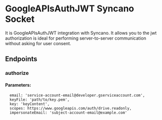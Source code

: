 # GoogleAPIsAuthJWT Syncano Socket

It is GoogleAPIsAuthJWT integration with Syncano. It allows you to the jwt authorization is ideal for performing server-to-server communication without asking for user consent.

## Endpoints

### authorize

#### Parameters:

      email: 'service-account-email@developer.gserviceaccount.com',
      keyFile: 'path/to/key.pem',
      key: 'keyContent',
      scopes: https://www.googleapis.com/auth/drive.readonly,
      impersonateEmail: 'subject-account-email@example.com'

